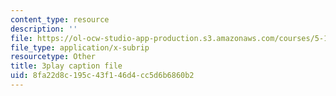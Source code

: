 ```yaml
---
content_type: resource
description: ''
file: https://ol-ocw-studio-app-production.s3.amazonaws.com/courses/5-111sc-principles-of-chemical-science-fall-2014/8fa22d8c195c43f146d4cc5d6b6860b2_VXeTfT8JL0Q.srt
file_type: application/x-subrip
resourcetype: Other
title: 3play caption file
uid: 8fa22d8c-195c-43f1-46d4-cc5d6b6860b2
---
```

